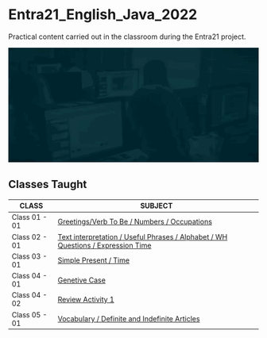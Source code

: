 # Entra21_English_Java_2022
Practical content carried out in the classroom during the Entra21 project.

![Gif Entra21](./gif/entra21.gif)

## Classes Taught

| CLASS | SUBJECT |
|------|---------|
|Class 01 - 01|[Greetings/Verb To Be / Numbers / Occupations](./Class_01/)
|Class 02 - 01|[Text interpretation / Useful Phrases / Alphabet / WH Questions / Expression Time](./Class_02/)
|Class 03 - 01|[Simple Present / Time ](./Class_03/)
|Class 04 - 01|[Genetive Case](./Class_04-01/)
|Class 04 - 02|[Review Activity 1](./Class_04-02/)
|Class 05 - 01|[Vocabulary / Definite and Indefinite Articles](./Class_05/)